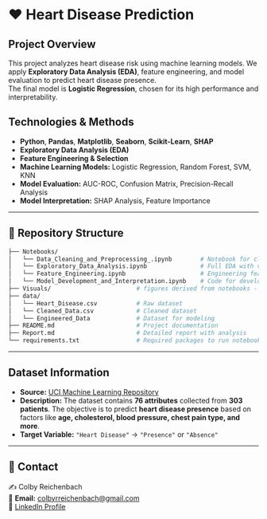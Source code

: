 # ❤️ Heart Disease Prediction

## Project Overview  
This project analyzes heart disease risk using machine learning models. We apply **Exploratory Data Analysis (EDA)**, feature engineering, and model evaluation to predict heart disease presence.  
The final model is **Logistic Regression**, chosen for its high performance and interpretability.

## Technologies & Methods  
- **Python**, **Pandas**, **Matplotlib**, **Seaborn**, **Scikit-Learn**, **SHAP**  
- **Exploratory Data Analysis (EDA)**  
- **Feature Engineering & Selection**  
- **Machine Learning Models:** Logistic Regression, Random Forest, SVM, KNN  
- **Model Evaluation:** AUC-ROC, Confusion Matrix, Precision-Recall Analysis  
- **Model Interpretation:** SHAP Analysis, Feature Importance  

---

## 📂 Repository Structure  
```bash
├── Notebooks/
│   └── Data_Cleaning_and_Preprocessing_.ipynb        # Notebook for cleaning and processing data
│   └── Exploratory_Data_Analysis.ipynb               # Full EDA with visuals
│   └── Feature_Engineering.ipynb                     # Engineering features for modeling
│   └── Model_Development_and_Interpretation.ipynb    # Code for developing, running, and interpreting models
├── Visuals/                        # figures derived from notebooks - for use in reports
├── data/
│   └── Heart_Disease.csv           # Raw dataset
│   └── Cleaned_Data.csv            # Cleaned dataset
│   └── Engineered_Data             # Dataset for modeling
├── README.md                       # Project documentation
├── Report.md                       # Detailed report with analysis
└── requirements.txt                # Required packages to run notebook
```

---

## Dataset Information  
- **Source:** [UCI Machine Learning Repository](https://archive.ics.uci.edu/dataset/45/heart+disease)  
- **Description:** The dataset contains **76 attributes** collected from **303 patients**. The objective is to predict **heart disease presence** based on factors like **age, cholesterol, blood pressure, chest pain type, and more**.  
- **Target Variable:** `"Heart Disease"` → `"Presence"` or `"Absence"`

---

## 📧 Contact  
✍️ Colby Reichenbach  
📩 **Email:** [colbyrreichenbach@gmail.com](mailto:colbyrreichenbach@gmail.com)  
🔗 [LinkedIn Profile](https://www.linkedin.com/in/colby-reichenbach/)
